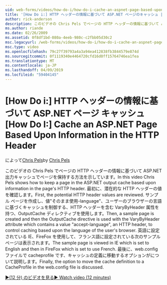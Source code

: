 ```yaml
---
uid: web-forms/videos/how-do-i/how-do-i-cache-an-aspnet-page-based-upon-information-in-the-http-header
title: '[How Do i:] HTTP ヘッダーの情報に基づいて ASP.NET ページのキャッシュ |Microsoft Docs'
author: rick-anderson
description: このビデオの Chris Pels でページの HTTP ヘッダーの情報に基づいて ASP.NET 出力キャッシュでページを保持する方法を示しています。 最初に、潜在的な HTTP hea.
ms.author: riande
ms.date: 02/26/2009
ms.assetid: 0f8df1bd-080a-4eeb-980c-c2fbb05d30c2
msc.legacyurl: /web-forms/videos/how-do-i/how-do-i-cache-an-aspnet-page-based-upon-information-in-the-http-header
msc.type: video
ms.openlocfilehash: 79c27f39793a4a3a94ea412838fb3844579e874d
ms.sourcegitcommit: 0f1119340e4464720cfd16d0ff15764746ea1fea
ms.translationtype: MT
ms.contentlocale: ja-JP
ms.lasthandoff: 04/09/2019
ms.locfileid: "59404145"
---
```

# <a name="how-do-i--cache-an-aspnet-page-based-upon-information-in-the-http-header"></a><span data-ttu-id="4153d-104">[How Do i:] HTTP ヘッダーの情報に基づいて ASP.NET ページ キャッシュ</span><span class="sxs-lookup"><span data-stu-id="4153d-104">[How Do I:]  Cache an ASP.NET Page Based Upon Information in the HTTP Header</span></span>

<span data-ttu-id="4153d-105">によって[Chris Pels](https://twitter.com/chrispels)</span><span class="sxs-lookup"><span data-stu-id="4153d-105">by [Chris Pels](https://twitter.com/chrispels)</span></span>

<span data-ttu-id="4153d-106">このビデオの Chris Pels でページの HTTP ヘッダーの情報に基づいて ASP.NET 出力キャッシュでページを保持する方法を示しています。</span><span class="sxs-lookup"><span data-stu-id="4153d-106">In this video Chris Pels shows how to keep a page in the ASP.NET output cache based upon information in the page's HTTP header.</span></span> <span data-ttu-id="4153d-107">最初に、潜在的な HTTP ヘッダーの値を確認します。</span><span class="sxs-lookup"><span data-stu-id="4153d-107">First, the potential HTTP header values are reviewed.</span></span> <span data-ttu-id="4153d-108">サンプル ページを作成し、値"そのまま使用-language"、ユーザーのブラウザーの言語に基づくキャッシュを制御する、HTTP ヘッダーを含む VaryByHeader 属性を持つ、OutputCache ディレクティブを使用します。</span><span class="sxs-lookup"><span data-stu-id="4153d-108">Then, a sample page is created and then the OutputCache directive is used with the VaryByHeader attribute which contains a value "accept-language", an HTTP header, to control caching based upon the language of the user's browser.</span></span> <span data-ttu-id="4153d-109">英語に設定されている IE、FireFox を使用して、フランス語に設定されている次のサンプル ページは表示されます。</span><span class="sxs-lookup"><span data-stu-id="4153d-109">The sample page is viewed in IE which is set to English and then in FireFox which is set to use French.</span></span> <span data-ttu-id="4153d-110">最後に、web.config ファイルで cacheprofile です、キャッシュの定義に移動するオプションがについて説明します。</span><span class="sxs-lookup"><span data-stu-id="4153d-110">Finally, the option to move the cache definition to a CacheProfile in the web.config file is discussed.</span></span>

[<span data-ttu-id="4153d-111">&#9654;(12 分) のビデオを見る</span><span class="sxs-lookup"><span data-stu-id="4153d-111">&#9654; Watch video (12 minutes)</span></span>](https://channel9.msdn.com/Blogs/ASP-NET-Site-Videos/how-do-i-cache-an-aspnet-page-based-upon-information-in-the-http-header)

